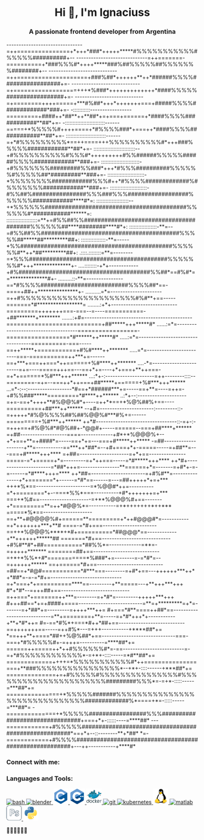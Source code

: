 <h1 align="center">Hi 👋, I'm Ignaciuss</h1>
<h3 align="center">A passionate frontend developer from Argentina</h3>
-------------------------------=++===============+*+++*###*+++++*****#%%%%%%%%%%%#%%%%%##########+--
-----------------------------=++=======-==========+*###%%%#*++++*****###%##%%%%%##%%%%%%%########+--
----------------------------=++====================+###%##*++++++**++*######%%%%#################+=-
----------------------------=+==================+++*%###*+++++++++++++*####%%%%%#################+=-
----------------------------=+========++++=====+***#%##*+++*+++++++===+#####%%%%#############*###+=-
-:::::::::::-----------------=========+####++*##**++**##*+=+===+======+*####%%%%############**##*+=-
-::::::::::::::::::::::::::------=====+*%%%%%#++++====+*#%%%%###*+===++*####%%%%############**##*+=-
::::::::::::::::::::::::::------=+*#%%%%%%%%%*==++====+++%%%%%%%%%%#*+++###%%%%%############**##*+=-
:::::::::::::::::::::::::::--+#%%%%%%%%%%#%%%#*+++++++++#%%######%%%%%######%%%%############**###+=-
:::::::::::::::::::::::::-+#%%%%%%%#########%%###*+++*#%%%##########%%%%%%#%%%%%##*#########**###+=-
::::::::::::::::::::::::-*%%%%%%%%############%%%#++*#%%%%#############%#%%%%%%%############**###+=-
::::::::::::::::::::::::-#%%##%################%%%###%%%##################%%%%%%############****#*=:
:::::::::::::::::::::--+*%%%%%%##########################################%%%%%%#*###########******=:
::::::::::::::::::::=**+=#%%##%%########################################%%%%%%##****########****#*+:
::::::::::::::::::-**=--=#%%##%%#########################################%%%%%##*****##*********##+:
::::::::::::::::-**=-----*%%#############################################%%%%%%#**++*##*********##+:
.::::.::::::::=**=--------=*%%%#########################################%%%%%%%#*+++**************+-
....::::::::-+*+------------+#%#######################################%%##*==#%#*==**************#+-
.........::-**=---------------==*#%%%%##########################%%%%##*==-====+##++***************+-
..........=*=---------------------=++#%%%%%%%%%%%%%%%%%%%%%%#%#**+==-----=======*#*****************=
........:+*+---------------------------=========+++++++===-===--=----===========-+##*******+********
.......:+#=--------------------------------------------===========================+##*****+++*****#*
......:=*=-------------------------------------=================-==================*#******++*****#*
.....:=*=----------------------------------==========-===-----==++*****+===========+#%#****++*******
.....=*=------------------------===-===========++***+=------==+***+===++===*++======+%#****++*******
....-*=-----------------------=+=----=====+++==---==+*+=----+*+===+**++===-=+*+======*%#***+++******
...:*+-:--------------------=++--------::::--========-=+=--===++*++===+##*****+======+%#***+++******
...=*-:--:------------------*#==+*######***+=-----==+**=----=++=-+#%%###*****=========*#****++******
..:*+--:--------------------=+=-==+*++++**#%@@%#*+----=++**==+*%@%##%+==----==========+##***++******
--+#=----------------------:---------::-=+++++*#%@%%%%##%##%@@%#***#%+=------=========+%#***++******
++*#---------------------------------::-=+-:-=+++==+#%@%#*#@%##+-*@@#+-----======--===+##****+******
=+##-------------------====-------------+#*+*%@@@%+--+*+==+**=+####*=-----==+*+=---===+#*****++*****
-=##--------------------+**=-----------==***++*##*=--+#+===+*+-=====-----=+##**=---===+#*****+++****
=+##=--------------------=+*+==---------------=====-=*+=====+*=---------=+*++===-----=*#*****+++****
++*#+----------------------=*##*+++=----------------**======+*=-------=+#*+-=-=------=*#****+++=****
++*##=----------------------=+#%#**=---------------+*+=======*+------=*#*==------=---=##+++++*+=+***
+++*%*==----------------------=*%@@#*++=----------=*+========*+--===*%%*===----------+#*+++++++=+***
===+*%#==---------------------=+**%@@@%#+==-------+*=========**=++*#@@%*=-----------=+*+++++++*++***
=====*%*==--------------------==+**+#@@@@%#+======**=========+*++#@@@#*=-----------=+*+++++++***+**#
====-=*#+===----------------------==++*%@@@%****+*#+==========*##@@@*==------------+**++++++******##
=======*#+==----------------------------+#%#**#*+##===========*##%%*=-------------=**=-=+++++*******
========##+==---------------------------=+*+*%%*+#*===========*%###*+=--------=-=*#*=--=++++++******
==+======*#+==---------------------------=##==+*#@#===========*#***===--------=+#*+==---++++++***++*
+*##*=-=-=*#+=-----------------------------=+*===+*+==========****==---------+**=====---+**+++***+++
#*+*#*--=+++##+==----------------------------=++===*+=======++***=--------=+*#*=---------+++++***+++
#+++##==*+=+####+====--------------------------=**=+*********=+*=-------=+*##*+=---------=++++***++=
#+===*#**====++##*==----------------------------=**+========+**=-----=+*#*+++*+-----------+**+*#*++=
#=-==*#%*+===*#++*##+==---------------------------==+++++++==-----=++#%*---=+++-----------+****##*+=
*==+++**+====*##++%@%##*+==------------------------------===-===+*#%%%%%#+-=+++=----------=****##*+=
======++=====++*++#%%%%%%#*=-==-------------------------=-=+*#%%%%%%%%%%%%*-=+*+-::::-----=*#**##*+=
=============++++=*%%%%%%%%%%%#*++==================+**###%%%%%%%%%%%%%%%%*--+*+-::::------+***##*+=
==============+=+#%%%%%#%%%%%%%%%%%%%%%#%%%%%%%%%%%%%%%%%%%%%%#########%%%*=-=+*-:::::-----=***##*+=
===============+*%%%%%#######%%%%%%%%%%%%%%%%%%%%%%%%%%%%%%#############%*====+*=-:::::-----=***##*=
-==============+*%%%%%#################%%%################################+===+*+-::::::----=****##*
---============+#%%%%%#####################################################*==+*+--::--------**+*##*
*=-============+#%%%%#######################################################+---++-----------+****#*

<h3 align="left">Connect with me:</h3>
<p align="left">
</p>

<h3 align="left">Languages and Tools:</h3>
<p align="left"> <a href="https://www.gnu.org/software/bash/" target="_blank" rel="noreferrer"> <img src="https://www.vectorlogo.zone/logos/gnu_bash/gnu_bash-icon.svg" alt="bash" width="40" height="40"/> </a> <a href="https://www.blender.org/" target="_blank" rel="noreferrer"> <img src="https://download.blender.org/branding/community/blender_community_badge_white.svg" alt="blender" width="40" height="40"/> </a> <a href="https://www.cprogramming.com/" target="_blank" rel="noreferrer"> <img src="https://raw.githubusercontent.com/devicons/devicon/master/icons/c/c-original.svg" alt="c" width="40" height="40"/> </a> <a href="https://www.w3schools.com/cpp/" target="_blank" rel="noreferrer"> <img src="https://raw.githubusercontent.com/devicons/devicon/master/icons/cplusplus/cplusplus-original.svg" alt="cplusplus" width="40" height="40"/> </a> <a href="https://www.docker.com/" target="_blank" rel="noreferrer"> <img src="https://raw.githubusercontent.com/devicons/devicon/master/icons/docker/docker-original-wordmark.svg" alt="docker" width="40" height="40"/> </a> <a href="https://git-scm.com/" target="_blank" rel="noreferrer"> <img src="https://www.vectorlogo.zone/logos/git-scm/git-scm-icon.svg" alt="git" width="40" height="40"/> </a> <a href="https://kubernetes.io" target="_blank" rel="noreferrer"> <img src="https://www.vectorlogo.zone/logos/kubernetes/kubernetes-icon.svg" alt="kubernetes" width="40" height="40"/> </a> <a href="https://www.linux.org/" target="_blank" rel="noreferrer"> <img src="https://raw.githubusercontent.com/devicons/devicon/master/icons/linux/linux-original.svg" alt="linux" width="40" height="40"/> </a> <a href="https://www.mathworks.com/" target="_blank" rel="noreferrer"> <img src="https://upload.wikimedia.org/wikipedia/commons/2/21/Matlab_Logo.png" alt="matlab" width="40" height="40"/> </a> <a href="https://www.photoshop.com/en" target="_blank" rel="noreferrer"> <img src="https://raw.githubusercontent.com/devicons/devicon/master/icons/photoshop/photoshop-line.svg" alt="photoshop" width="40" height="40"/> </a> <a href="https://www.python.org" target="_blank" rel="noreferrer"> <img src="https://raw.githubusercontent.com/devicons/devicon/master/icons/python/python-original.svg" alt="python" width="40" height="40"/> </a> </p>


👅👅👅👅👅👅
